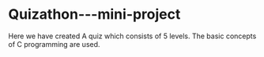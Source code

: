 # Quizathon---mini-project
Here we have created A quiz which consists of 5 levels.
The basic concepts of C programming are used.
